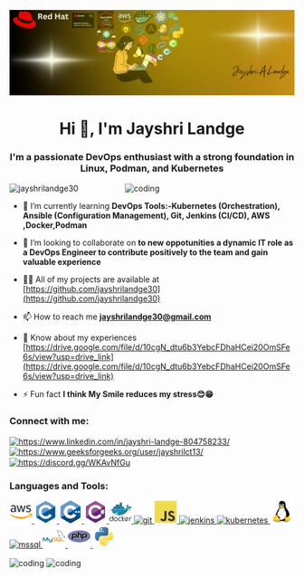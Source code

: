 
![logo](https://github.com/jayshrilandge30/jayshrilandge30/blob/main/Jayshri's%20Banner.png)

<h1 align="center">Hi 👋, I'm Jayshri Landge</h1>
<h3 align="center">I'm a passionate DevOps enthusiast with a strong foundation in Linux, Podman, and Kubernetes</h3>
<img align="right" alt="coding"width="300" src="https://user-images.githubusercontent.com/113302094/211284885-f4291eef-88a6-48cb-a06e-28c3481a75b0.gif">
<p align="left"> <img src="https://komarev.com/ghpvc/?username=jayshrilandge30&label=Profile%20views&color=0e75b6&style=flat" alt="jayshrilandge30" /> </p>

- 🌱 I’m currently learning **DevOps Tools:-Kubernetes (Orchestration), Ansible (Configuration Management), Git, Jenkins (CI/CD), AWS ,Docker,Podman**

- 👯 I’m looking to collaborate on **to new oppotunities a dynamic IT role as a DevOps Engineer to contribute positively to the team and gain valuable experience**

- 👨‍💻 All of my projects are available at [https://github.com/jayshrilandge30](https://github.com/jayshrilandge30)

- 📫 How to reach me **jayshrilandge30@gmail.com**

- 📄 Know about my experiences [https://drive.google.com/file/d/10cgN_dtu6b3YebcFDhaHCei20OmSFe6s/view?usp=drive_link](https://drive.google.com/file/d/10cgN_dtu6b3YebcFDhaHCei20OmSFe6s/view?usp=drive_link)

- ⚡ Fun fact **I think My Smile reduces my stress😊😁**

<h3 align="left">Connect with me:</h3>
<p align="left">
<a href="https://linkedin.com/in/https://www.linkedin.com/in/jayshri-landge-804758233/" target="blank"><img align="center" src="https://raw.githubusercontent.com/rahuldkjain/github-profile-readme-generator/master/src/images/icons/Social/linked-in-alt.svg" alt="https://www.linkedin.com/in/jayshri-landge-804758233/" height="30" width="40" /></a>
<a href="https://auth.geeksforgeeks.org/user/https://www.geeksforgeeks.org/user/jayshrilct13/" target="blank"><img align="center" src="https://raw.githubusercontent.com/rahuldkjain/github-profile-readme-generator/master/src/images/icons/Social/geeks-for-geeks.svg" alt="https://www.geeksforgeeks.org/user/jayshrilct13/" height="30" width="40" /></a>
<a href="https://discord.gg/https://discord.gg/WKAvNfGu" target="blank"><img align="center" src="https://raw.githubusercontent.com/rahuldkjain/github-profile-readme-generator/master/src/images/icons/Social/discord.svg" alt="https://discord.gg/WKAvNfGu" height="30" width="40" /></a>
</p>
<h3 align="left">Languages and Tools:</h3>
<p align="left"> <a href="https://aws.amazon.com" target="_blank" rel="noreferrer"> <img src="https://raw.githubusercontent.com/devicons/devicon/master/icons/amazonwebservices/amazonwebservices-original-wordmark.svg" alt="aws" width="40" height="40"/> </a> <a href="https://www.cprogramming.com/" target="_blank" rel="noreferrer"> <img src="https://raw.githubusercontent.com/devicons/devicon/master/icons/c/c-original.svg" alt="c" width="40" height="40"/> </a> <a href="https://www.w3schools.com/cpp/" target="_blank" rel="noreferrer"> <img src="https://raw.githubusercontent.com/devicons/devicon/master/icons/cplusplus/cplusplus-original.svg" alt="cplusplus" width="40" height="40"/> </a> <a href="https://www.w3schools.com/cs/" target="_blank" rel="noreferrer"> <img src="https://raw.githubusercontent.com/devicons/devicon/master/icons/csharp/csharp-original.svg" alt="csharp" width="40" height="40"/> </a> <a href="https://www.docker.com/" target="_blank" rel="noreferrer"> <img src="https://raw.githubusercontent.com/devicons/devicon/master/icons/docker/docker-original-wordmark.svg" alt="docker" width="40" height="40"/> </a> <a href="https://git-scm.com/" target="_blank" rel="noreferrer"> <img src="https://www.vectorlogo.zone/logos/git-scm/git-scm-icon.svg" alt="git" width="40" height="40"/> </a> <a href="https://developer.mozilla.org/en-US/docs/Web/JavaScript" target="_blank" rel="noreferrer"> <img src="https://raw.githubusercontent.com/devicons/devicon/master/icons/javascript/javascript-original.svg" alt="javascript" width="40" height="40"/> </a> <a href="https://www.jenkins.io" target="_blank" rel="noreferrer"> <img src="https://www.vectorlogo.zone/logos/jenkins/jenkins-icon.svg" alt="jenkins" width="40" height="40"/> </a> <a href="https://kubernetes.io" target="_blank" rel="noreferrer"> <img src="https://www.vectorlogo.zone/logos/kubernetes/kubernetes-icon.svg" alt="kubernetes" width="40" height="40"/> </a> <a href="https://www.linux.org/" target="_blank" rel="noreferrer"> <img src="https://raw.githubusercontent.com/devicons/devicon/master/icons/linux/linux-original.svg" alt="linux" width="40" height="40"/> </a> <a href="https://www.microsoft.com/en-us/sql-server" target="_blank" rel="noreferrer"> <img src="https://www.svgrepo.com/show/303229/microsoft-sql-server-logo.svg" alt="mssql" width="40" height="40"/> </a> <a href="https://www.mysql.com/" target="_blank" rel="noreferrer"> <img src="https://raw.githubusercontent.com/devicons/devicon/master/icons/mysql/mysql-original-wordmark.svg" alt="mysql" width="40" height="40"/> </a> <a href="https://www.php.net" target="_blank" rel="noreferrer"> <img src="https://raw.githubusercontent.com/devicons/devicon/master/icons/php/php-original.svg" alt="php" width="40" height="40"/> </a> <a href="https://www.python.org" target="_blank" rel="noreferrer"> <img src="https://raw.githubusercontent.com/devicons/devicon/master/icons/python/python-original.svg" alt="python" width="40" height="40"/> </a> </p>
</head>
<body>
    <div class="image-container">
        <img align="center"  alt="coding"width="300" src="https://github-readme-stats.vercel.app/api?username=jayshrilandge30&show_icons=true&locale=en" alt="jayshrilandge30" />
        <img align="center"  alt="coding"width="300" src="https://github-readme-streak-stats.herokuapp.com/?user=jayshrilandge30&" alt="jayshrilandge30" />
    </div>
</body>






